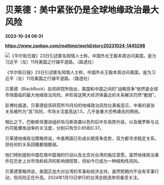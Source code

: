 # 贝莱德：美中紧张仍是全球地缘政治最大风险

**2023-10-24 06:31**

**https://www.zaobao.com/realtime/world/story20231024-1445298**

![《华尔街日报》23日引述匿名知情人士称，中国外长王毅本周访问美国，是为习近平（左）11月美国之行铺平道路。（路透社）](https://static.zaobao.com/s3fs-public/styles/article_large_full/public/articles/2023/10/24/2023-09-07T090152Z13652246RC2XLX9EZN6PRTRMADP3G20-SUMMIT-USA.JPG?itok=l6l4YGxp "《华尔街日报》23日引述匿名知情人士称，中国外长王毅本周访问美国，是为习近平（左）11月美国之行铺平道路。（路透社）")

《华尔街日报》23日引述匿名知情人士称，中国外长王毅本周访问美国，是为习近平（左）11月美国之行铺平道路。（路透社）

贝莱德（BlackRock）投资研究所指出，美国和中国之间的“战略竞争”依然是全球市场面临的最大地缘政治风险，并形容这两大经济体最近的关系解冻仍然“脆弱”。

彭博社报道，贝莱德投资研究所10月份的地缘政治风险仪表板显示，中美的紧张关系被列为“高”风险，市场关注度高达1.5，几乎是重大恐怖袭击的两倍。

相比之下，巴勒斯坦激进组织哈马斯突袭以色列后中东局势升级，以及俄罗斯与北约可能爆发战争的关注度，分别只有负0.65和0.37。

贝莱德地缘政治策略师说，中美两国已形成长期竞争态势，双方都寻求稳定关系，但任何的关系回暖都很脆弱。

他们特别提到中国在南中国海的行动以及北京对台湾的施压意愿。虽然地缘政治事件在历史上对市场和经济的影响很短暂，但如今已成为一种结构性风险。

贝莱德策略师说，美国正加大对台湾的军事和经济支持，虽然短期内不会有军事行动，但风险正在升高。2024年1月13日举行的台湾总统选举将备受关注。